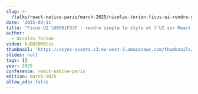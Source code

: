 ```yaml
---
slug: >-
  /talks/react-native-paris/march-2025/nicolas-torion-ficus-ui-rendre-simple-le-style-et-lui-sur-react-native
date: '2025-03-11'
title: "Ficus UI \U0001F33F : rendre simple le style et l'UI sur React Native ⚛️"
author:
  - Nicolas Torion
video: kuDD20M8Czs
thumbnail: 'https://async-assets.s3.eu-west-3.amazonaws.com/thumbnails/kuDD20M8Czs.jpg'
slides: null
tags: []
year: 2025
conference: react-native-paris
edition: march-2025
allow_ads: false
---
```

